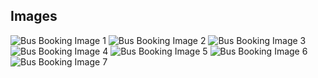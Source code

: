 <h2>Images</h2>
    <img src="image1.jpg" alt="Bus Booking Image 1" />
    <img src="image2.jpg" alt="Bus Booking Image 2" />
    <img src="image3.jpg" alt="Bus Booking Image 3" />
    <img src="image4.jpg" alt="Bus Booking Image 4" />
    <img src="image5.jpg" alt="Bus Booking Image 5" />
    <img src="image6.jpg" alt="Bus Booking Image 6" />
    <img src="image7.jpg" alt="Bus Booking Image 7" />
